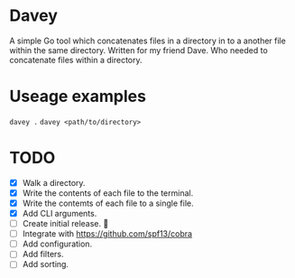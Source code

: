 # Davey
A simple Go tool which concatenates files in a directory in to a another file within the same directory. Written for my friend Dave. Who needed to concatenate files within a directory. 

# Useage examples

`davey .` 
`davey <path/to/directory>`


# TODO
- [x] Walk a directory.
- [x] Write the contents of each file to the terminal.
- [x] Write the contemts of each file to a single file.
- [x] Add CLI arguments.
- [ ] Create initial release. :rocket:
- [ ] Integrate with https://github.com/spf13/cobra
- [ ] Add configuration.
- [ ] Add filters.
- [ ] Add sorting.
